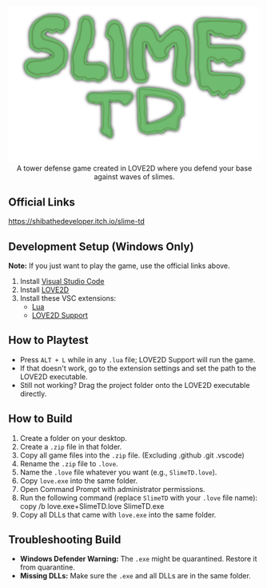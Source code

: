 <p align="center">
  <img src="assets/sprites/logo.png" alt="Slime TD Logo" width="700"><br>
  A tower defense game created in LOVE2D where you defend your base against waves of slimes.
</p>

## Official Links
https://shibathedeveloper.itch.io/slime-td

## Development Setup (Windows Only)
**Note:** If you just want to play the game, use the official links above.  
1. Install [Visual Studio Code](https://code.visualstudio.com/download)  
2. Install [LOVE2D](https://www.love2d.org/)  
3. Install these VSC extensions:  
   - [Lua](https://marketplace.visualstudio.com/items?itemName=sumneko.lua)  
   - [LOVE2D Support](https://marketplace.visualstudio.com/items?itemName=pixelbyte-studios.pixelbyte-love2d)  

## How to Playtest
- Press `ALT + L` while in any `.lua` file; LOVE2D Support will run the game.  
- If that doesn't work, go to the extension settings and set the path to the LOVE2D executable.  
- Still not working? Drag the project folder onto the LOVE2D executable directly.  

## How to Build
1. Create a folder on your desktop.  
2. Create a `.zip` file in that folder.  
3. Copy all game files into the `.zip` file. (Excluding .github .git .vscode)
4. Rename the `.zip` file to `.love`.  
5. Name the `.love` file whatever you want (e.g., `SlimeTD.love`).  
6. Copy `love.exe` into the same folder.  
7. Open Command Prompt with administrator permissions.  
8. Run the following command (replace `SlimeTD` with your `.love` file name):
   copy /b love.exe+SlimeTD.love SlimeTD.exe
9. Copy all DLLs that came with `love.exe` into the same folder.  

## Troubleshooting Build
- **Windows Defender Warning:** The `.exe` might be quarantined. Restore it from quarantine.  
- **Missing DLLs:** Make sure the `.exe` and all DLLs are in the same folder.  
